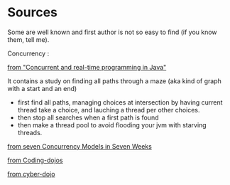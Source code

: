 # Sources

Some are well known and first author is not so easy to find (if you know them, tell me).

Concurrency :

[from "Concurrent and real-time programming in Java"](https://www.cs.york.ac.uk/rts/books/CRTJbook.html)

It contains a study on finding all paths through a maze (aka kind of graph with a start and an end)
* first find all paths, managing choices at intersection by having current thread take a choice, and lauching a thread per other choices.
* then stop all searches when a first path is found
* then make a thread pool to avoid flooding your jvm with starving threads.

[from seven Concurrency Models in Seven Weeks](https://pragprog.com/titles/pb7con/source_code)

[from Coding-dojos](http://codingdojo.org/cgi-bin/index.pl?KataCatalogue)

[from cyber-dojo](http://cyber-dojo.org/)

